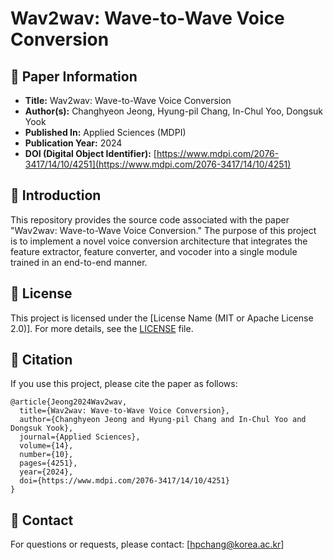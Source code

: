 # Wav2wav: Wave-to-Wave Voice Conversion

## 📖 Paper Information
- **Title:** Wav2wav: Wave-to-Wave Voice Conversion
- **Author(s):** Changhyeon Jeong, Hyung-pil Chang, In-Chul Yoo, Dongsuk Yook
- **Published In:** Applied Sciences (MDPI)
- **Publication Year:** 2024
- **DOI (Digital Object Identifier):** [https://www.mdpi.com/2076-3417/14/10/4251](https://www.mdpi.com/2076-3417/14/10/4251)

## 📌 Introduction
This repository provides the source code associated with the paper "Wav2wav: Wave-to-Wave Voice Conversion." The purpose of this project is to implement a novel voice conversion architecture that integrates the feature extractor, feature converter, and vocoder into a single module trained in an end-to-end manner.


## 📜 License
This project is licensed under the [License Name (MIT or Apache License 2.0)]. For more details, see the [LICENSE](./LICENSE) file.

## 📢 Citation
If you use this project, please cite the paper as follows:
```
@article{Jeong2024Wav2wav,
  title={Wav2wav: Wave-to-Wave Voice Conversion},
  author={Changhyeon Jeong and Hyung-pil Chang and In-Chul Yoo and Dongsuk Yook},
  journal={Applied Sciences},
  volume={14},
  number={10},
  pages={4251},
  year={2024},
  doi={https://www.mdpi.com/2076-3417/14/10/4251}
}
```

## 📧 Contact
For questions or requests, please contact: [hpchang@korea.ac.kr]
